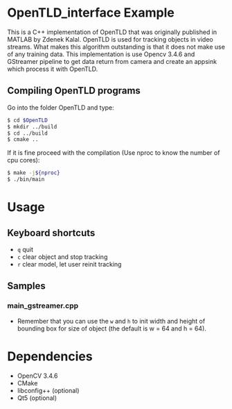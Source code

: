 # OpenTLD_interface Example
This is a C++ implementation of OpenTLD that was originally published in MATLAB by Zdenek Kalal. OpenTLD is used for tracking objects in video streams. What makes this algorithm outstanding is that it does not make use of any training data.  This implementation is use Opencv 3.4.6 and GStreamer pipeline to get data return from camera and create an appsink which process it with OpenTLD.

## Compiling OpenTLD programs
Go into the folder OpenTLD and type: 
```bash
$ cd $OpenTLD
$ mkdir ../build
$ cd ../build
$ cmake ..
```

If it is fine proceed with the compilation (Use nproc to know the number of cpu cores):
```bash
$ make -j${nproc} 
$ ./bin/main
```

# Usage
## Keyboard shortcuts

* `q` quit
* `c` clear object and stop tracking
* `r` clear model, let user reinit tracking
## Samples
### main_gstreamer.cpp
* Remember that you can use the `w` and `h` to init width and height of bounding box for size of object (the default is w = 64 and h = 64).

# Dependencies
* OpenCV 3.4.6
* CMake
* libconfig++ (optional)
* Qt5 (optional)

